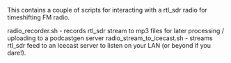 This contains a couple of scripts for interacting with a rtl_sdr radio for timeshifting FM radio.

radio_recorder.sh - records rtl_sdr stream to mp3 files for later processing / uploading to a podcastgen server
radio_stream_to_icecast.sh - streams rtl_sdr feed to an Icecast server to listen on your LAN (or beyond if you dare!).

